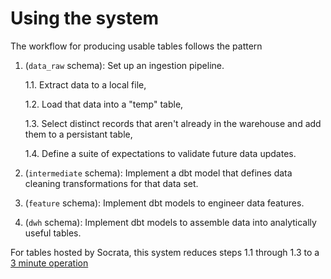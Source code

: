 # Using the system

The workflow for producing usable tables follows the pattern

1. (`data_raw` schema): Set up an ingestion pipeline.

    1.1. Extract data to a local file,

    1.2. Load that data into a "temp" table,    
    
    1.3. Select distinct records that aren't already in the warehouse and add them to a persistant table,    
    
    1.4. Define a suite of expectations to validate future data updates.

2. (`intermediate` schema): Implement a dbt model that defines data cleaning transformations for that data set.

3. (`feature` schema): Implement dbt models to engineer data features.

4. (`dwh` schema): Implement dbt models to assemble data into analytically useful tables.

For tables hosted by Socrata, this system reduces steps 1.1 through 1.3 to a [3 minute operation](/user_guide/adding_a_socrata_pipeline)